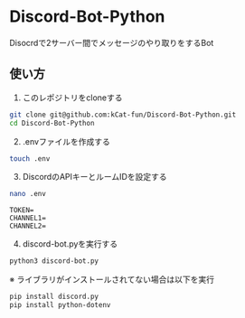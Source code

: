 # Discord-Bot-Python
Disocrdで2サーバー間でメッセージのやり取りをするBot

## 使い方
1. このレポジトリをcloneする
```bash
git clone git@github.com:kCat-fun/Discord-Bot-Python.git
cd Discord-Bot-Python
```  
2. .envファイルを作成する
```bash
touch .env
```  
3. DiscordのAPIキーとルームIDを設定する
```bash
nano .env
```
```env:.env
TOKEN=
CHANNEL1=
CHANNEL2=
```
4. discord-bot.pyを実行する
```bash
python3 discord-bot.py
```
※ ライブラリがインストールされてない場合は以下を実行
```bash
pip install discord.py
pip install python-dotenv
```
